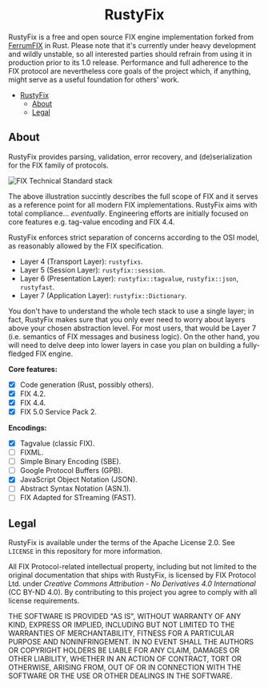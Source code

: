 <div align="center">

# RustyFix

</div>

RustyFix is a free and open source FIX engine implementation forked from [FerrumFIX](https://github.com/ferrumfix/ferrumfix) in Rust. Please note that it's currently under heavy development and wildly unstable, so all interested parties should refrain from using it in production prior to its 1.0 release. Performance and full adherence to the FIX protocol are nevertheless core goals of the project which, if anything, might serve as a useful foundation for others' work.

- [RustyFix](#rustyfix)
	- [About](#about)
	- [Legal](#legal)

## About

RustyFix provides parsing, validation, error recovery, and (de)serialization for the FIX family of protocols.

![FIX Technical Standard stack](https://github.com/rusty-engine/rustyfix/raw/main/docs/FIX-Technical-Standard-Stack.png)

The above illustration succintly describes the full scope of FIX and it serves as a reference point for all modern FIX implementations. RustyFix aims with total compliance... *eventually*. Engineering efforts are initially focused on core features e.g. tag-value encoding and FIX 4.4.

RustyFix enforces strict separation of concerns according to the OSI model, as reasonably allowed by the FIX specification.

- Layer 4 (Transport Layer): `rustyfixs`.
- Layer 5 (Session Layer): `rustyfix::session`.
- Layer 6 (Presentation Layer): `rustyfix::tagvalue`, `rustyfix::json`, `rustyfast`.
- Layer 7 (Application Layer): `rustyfix::Dictionary`.

You don't have to understand the whole tech stack to use a single layer; in fact, RustyFix makes sure that you only ever need to worry about layers above your chosen abstraction level. For most users, that would be Layer 7 (i.e. semantics of FIX messages and business logic). On the other hand, you will need to delve deep into lower layers in case you plan on building a fully-fledged FIX engine.

**Core features:**

- [X] Code generation (Rust, possibly others).
- [X] FIX 4.2.
- [X] FIX 4.4.
- [X] FIX 5.0 Service Pack 2.

**Encodings:**

- [X] Tagvalue (classic FIX).
- [ ] FIXML.
- [ ] Simple Binary Encoding (SBE).
- [ ] Google Protocol Buffers (GPB).
- [X] JavaScript Object Notation (JSON).
- [ ] Abstract Syntax Notation (ASN.1).
- [ ] FIX Adapted for STreaming (FAST).

## Legal

RustyFix is available under the terms of the Apache License 2.0. See `LICENSE` in this repository for more information.

All FIX Protocol-related intellectual property, including but not limited to the original documentation that ships with RustyFix, is licensed by FIX Protocol Ltd. under *Creative Commons Attribution - No Derivatives 4.0 International* (CC BY-ND 4.0). By contributing to this project you agree to comply with all license requirements.

THE SOFTWARE IS PROVIDED "AS IS", WITHOUT WARRANTY OF ANY KIND, EXPRESS OR
IMPLIED, INCLUDING BUT NOT LIMITED TO THE WARRANTIES OF MERCHANTABILITY,
FITNESS FOR A PARTICULAR PURPOSE AND NONINFRINGEMENT. IN NO EVENT SHALL THE
AUTHORS OR COPYRIGHT HOLDERS BE LIABLE FOR ANY CLAIM, DAMAGES OR OTHER
LIABILITY, WHETHER IN AN ACTION OF CONTRACT, TORT OR OTHERWISE, ARISING FROM,
OUT OF OR IN CONNECTION WITH THE SOFTWARE OR THE USE OR OTHER DEALINGS IN THE
SOFTWARE.
